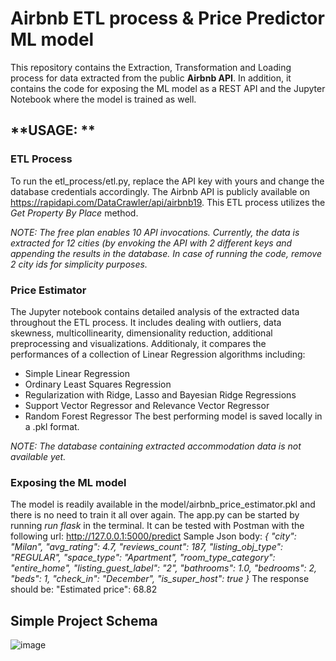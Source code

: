# **Airbnb ETL process & Price Predictor ML model**


This repository contains the Extraction, Transformation and Loading process for data extracted from the public **Airbnb API**. 
In addition, it contains the code for exposing the ML model as a REST API and the Jupyter Notebook where the model is trained as well.

## **USAGE: **

### ETL Process
To run the etl_process/etl.py, replace the API key with yours and change the database credentials accordingly.
The Airbnb API is publicly available on https://rapidapi.com/DataCrawler/api/airbnb19. 
This ETL process utilizes the *Get Property By Place* method. 

*NOTE: The free plan enables 10 API invocations. Currently, the data is extracted for 12 cities (by envoking the API with 2 different keys and appending 
the results in the database. In case of running the code, remove 2 city ids for simplicity purposes.*


### Price Estimator
The Jupyter notebook contains detailed analysis of the extracted data throughout the ETL process.
It includes dealing with outliers, data skewness, multicollinearity, dimensionality reduction, additional preprocessing and visualizations.
Additionaly, it compares the performances of a collection of Linear Regression algorithms including: 
- Simple Linear Regression
- Ordinary Least Squares Regression
- Regularization with Ridge, Lasso and Bayesian Ridge Regressions
- Support Vector Regressor and Relevance Vector Regressor
- Random Forest Regressor
The best performing model is saved locally in a .pkl format.

*NOTE: The database containing extracted accommodation data is not available yet.*


### Exposing the ML model
The model is readily available in the model/airbnb_price_estimator.pkl and there is no need to train it all over again. 
The app.py can be started by running *run flask* in the terminal. It can be tested with Postman with the following url: http://127.0.0.1:5000/predict
Sample Json body:
*{
    "city": "Milan",
    "avg_rating": 4.7,
    "reviews_count": 187,
    "listing_obj_type": "REGULAR",
    "space_type": "Apartment",
    "room_type_category": "entire_home",
    "listing_guest_label": "2",
    "bathrooms": 1.0,
    "bedrooms": 2,
    "beds": 1,
    "check_in": "December",
    "is_super_host": true
}*
The response should be: "Estimated price": 68.82


## Simple Project Schema

![image](https://user-images.githubusercontent.com/74113692/203972987-0baad669-3d9b-460c-bc4a-2832662de6aa.png)









